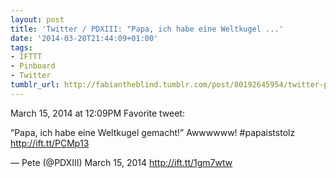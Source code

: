 ```yaml
---
layout: post
title: 'Twitter / PDXIII: "Papa, ich habe eine Weltkugel ...'
date: '2014-03-20T21:44:09+01:00'
tags:
- IFTTT
- Pinboard
- Twitter
tumblr_url: http://fabiantheblind.tumblr.com/post/80192645954/twitter-pdxiii-papa-ich-habe-eine-weltkugel
---
```

March 15, 2014 at 12:09PM
Favorite tweet:

“Papa, ich habe eine Weltkugel gemacht!” Awwwwww! #papaiststolz http://ift.tt/PCMp13

— Pete (@PDXIII) March 15, 2014
http://ift.tt/1gm7wtw
